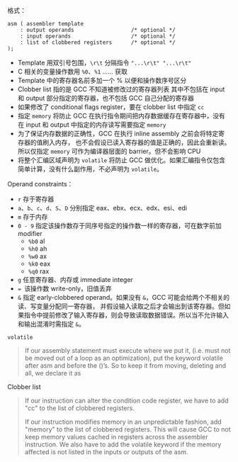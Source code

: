 格式：

    asm ( assembler template 
        : output operands                  /* optional */
        : input operands                   /* optional */
        : list of clobbered registers      /* optional */
   	);

* Template 用双引号包围，`\r\t` 分隔指令  `"...\r\t" "...\r\t"`
* C 相关的变量操作数用 `%0`、`%1` …… 获取
* Template 中的寄存器名前多加一个 % 以便和操作数序号区分
* Clobber list 指的是 GCC 不知道被修改过的寄存器列表
  其中不包括在 input 和 output 部分指定的寄存器，也不包括 GCC 自己分配的寄存器
* 如果修改了 conditional flags register，要在 clobber list 中指定 `cc`
* 指定 `memory` 将防止 GCC 在执行指令期间把内存数据缓存在寄存器中，没有在 input 和 output 中指定的内存读写需要指定 `memory`
* 为了保证内存数据的正确性，GCC 在执行 inline assembly 之前会将特定寄存器的值刷入内存，
  也不会假设已读入寄存器的值是正确的，因此会重新读。所以仅指定 `memory` 可作为编译器层面的 barrier。但不会影响 CPU
* 将整个汇编区域声明为 `volatile` 将防止 GCC 做优化。如果汇编指令仅包含简单计算，没有什么副作用，不必声明为 `volatile`。


Operand constraints：
* `r` 存于寄存器
* `a`、`b`、`c`、`d`、`S`、`D` 分别指定 eax、ebx、ecx、edx、esi、edi
* `m` 存于内存
* `0 - 9` 指定该操作数存于同序号指定的操作数一样的寄存器，可在数字前加 modifier
  * `%b0` al
  * `%h0` ah
  * `%w0` ax
  * `%k0` eax
  * `%q0` rax
* `g` 任意寄存器、内存或 immediate integer
* `= `该操作数 write-only，旧值丢弃
* `&` 指定 early-clobbered operand。如果没有 `&`，GCC 可能会给两个不相关的读、写变量分配同一寄存器，
  并假设输入读取之后才会输出到该寄存器。但如果指令中提前修改了输入寄存器，则会导致读取数据错误。所以当不允许输入和输出混淆时需指定 `&`。


`volatile`
> If our assembly statement must execute where we put it, (i.e. must not be moved out of a loop as an optimization), put the keyword volatile after asm and before the ()’s. So to keep it from moving, deleting and all, we declare it as

Clobber list
> If our instruction can alter the condition code register, we have to add "cc" to the list of clobbered registers.
> 
> If our instruction modifies memory in an unpredictable fashion, add "memory" to the list of clobbered registers. This will cause GCC to not keep memory values cached in registers across the assembler instruction. We also have to add the volatile keyword if the memory affected is not listed in the inputs or outputs of the asm.
